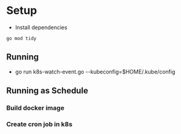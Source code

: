 # Setup
*  Install dependencies
```
go mod tidy  
```

## Running

*  go run k8s-watch-event.go --kubeconfig=$HOME/.kube/config


## Running as Schedule

### Build docker image

### Create cron job in k8s